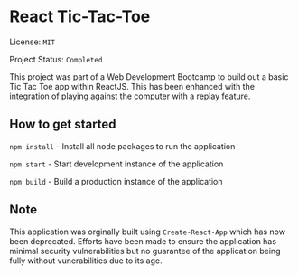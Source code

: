 # React Tic-Tac-Toe
License: ``MIT``

Project Status: ``Completed``

This project was part of a Web Development Bootcamp to build out a basic Tic Tac Toe app within ReactJS. This has been enhanced with the integration of playing against the computer with a replay feature.

## How to get started

``npm install`` - Install all node packages to run the application

``npm start`` - Start development instance of the application

``npm build`` - Build a production instance of the application

## Note

This application was orginally built using ``Create-React-App`` which has now been deprecated. Efforts have been made to ensure the application has minimal security vulnerabilities but no guarantee of the application being fully without vunerabilities due to its age.
